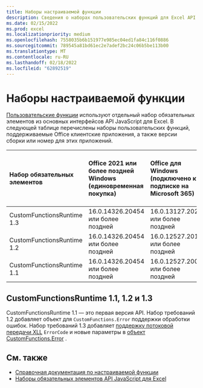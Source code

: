 ```yaml
---
title: Наборы настраиваемой функции
description: Сведения о наборах пользовательских функций для Excel API JavaScript.
ms.date: 02/15/2022
ms.prod: excel
ms.localizationpriority: medium
ms.openlocfilehash: 7558035b6b151977e985ec04ed1fa84c116f0886
ms.sourcegitcommit: 789545a81bd61ec2e7adef2bc24c06b5be113b00
ms.translationtype: MT
ms.contentlocale: ru-RU
ms.lasthandoff: 02/18/2022
ms.locfileid: "62892519"
---
```

# <a name="custom-functions-requirement-sets"></a>Наборы настраиваемой функции

[Пользовательские функции](../../excel/custom-functions-overview.md) используют отдельный набор обязательных элементов из основных интерфейсов API JavaScript для Excel. В следующей таблице перечислены наборы пользовательских функций, поддерживаемые Office клиентские приложения, а также версии сборки или номер для этих приложений.

|  Набор обязательных элементов  |  Office 2021 или более поздней Windows<br>(единовременная покупка)  |  Office для Windows<br>(подключено к подписке на Microsoft 365)  |  Office для iPad<br>(подключено к подписке на Microsoft 365)  |  Office для Mac<br>(обе подписки<br> и разовая покупка Office Mac 2021 и более поздних периодов)  | Office в Интернете |
|:-----|:-----|:-----|:-----|:-----|:-----|
| CustomFunctionsRuntime 1.3 | 16.0.14326.20454 или более поздней | 16.0.13127.20296 или более поздней | Не поддерживается | 16.40.20081000 или более поздней | Июль 2020 г. |
| CustomFunctionsRuntime 1.2 | 16.0.14326.20454 или более поздней | 16.0.12527.20194 или более поздней | Не поддерживается | 16.34.20020900 или более поздней | Январь 2020 г. |
| CustomFunctionsRuntime 1.1 | 16.0.14326.20454 или более поздней | 16.0.12527.20092 или более поздней | Не поддерживается | 16.34 или более поздней | Май 2019 г. |

## <a name="customfunctionsruntime-11-12-and-13"></a>CustomFunctionsRuntime 1.1, 1.2 и 1.3

CustomFunctionsRuntime 1.1 — это первая версия API. Набор требований 1.2 добавляет объект для `CustomFunctions.Error` поддержки обработки ошибок. Набор требований 1.3 добавляет [поддержку потоковой передачи XLL](../../excel/make-custom-functions-compatible-with-xll-udf.md#custom-function-behavior-for-xll-compatible-functions) `ErrorCode` и новые параметры в [объект CustomFunctions.Error](/javascript/api/custom-functions-runtime/customfunctions.error) .

## <a name="see-also"></a>См. также

- [Справочная документация по настраиваемой функции](/javascript/api/custom-functions-runtime)
- [Наборы обязательных элементов API JavaScript для Excel](excel-api-requirement-sets.md)
